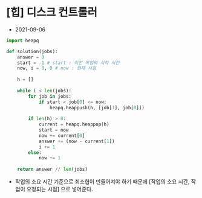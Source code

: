 # [힙] 디스크 컨트롤러

- 2021-09-06

```python
import heapq

def solution(jobs):
    answer = 0
    start = -1 # start : 이전 작업의 시작 시간
    now, i = 0, 0 # now : 현재 시점
    
    h = []
    
    while i < len(jobs):
        for job in jobs:
            if start < job[0] <= now:
                heapq.heappush(h, [job[1], job[0]])
        
        if len(h) > 0:
            current = heapq.heappop(h)
            start = now
            now += current[0]
            answer += (now - current[1])
            i += 1
        else:
            now += 1
            
    return answer // len(jobs)
```

- 작업의 소요 시간 기준으로 최소힙이 만들어져야 하기 때문에 [작업의 소요 시간, 작업이 요청되는 시점] 으로 넣어준다.
